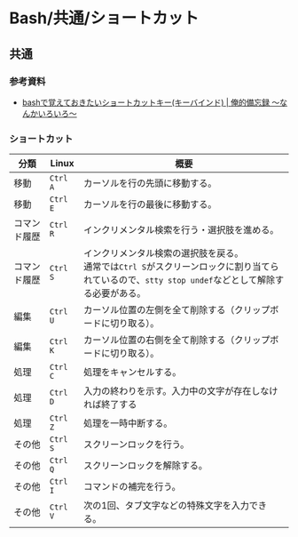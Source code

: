 # Bash/共通/ショートカット

## 共通

### 参考資料

- [bashで覚えておきたいショートカットキー(キーバインド) | 俺的備忘録 〜なんかいろいろ〜](https://orebibou.com/ja/home/201506/20150629_001/)

### ショートカット

| 分類         | Linux    | 概要                                                         |
| ------------ | -------- | ------------------------------------------------------------ |
| 移動         | `Ctrl A` | カーソルを行の先頭に移動する。                               |
| 移動         | `Ctrl E` | カーソルを行の最後に移動する。                               |
| コマンド履歴 | `Ctrl R` | インクリメンタル検索を行う・選択肢を進める。                 |
| コマンド履歴 | `Ctrl S` | インクリメンタル検索の選択肢を戻る。<br />通常では`Ctrl S`がスクリーンロックに割り当てられているので、`stty stop undef`などとして解除する必要がある。 |
| 編集         | `Ctrl U` | カーソル位置の左側を全て削除する（クリップボードに切り取る）。 |
| 編集         | `Ctrl K` | カーソル位置の右側を全て削除する（クリップボードに切り取る）。 |
| 処理         | `Ctrl C` | 処理をキャンセルする。                                       |
| 処理         | `Ctrl D` | 入力の終わりを示す。入力中の文字が存在しなければ終了する     |
| 処理         | `Ctrl Z` | 処理を一時中断する。                                         |
| その他       | `Ctrl S` | スクリーンロックを行う。                                     |
| その他       | `Ctrl Q` | スクリーンロックを解除する。                                 |
| その他       | `Ctrl I` | コマンドの補完を行う。                                       |
| その他       | `Ctrl V` | 次の1回、タブ文字などの特殊文字を入力できる。                |
